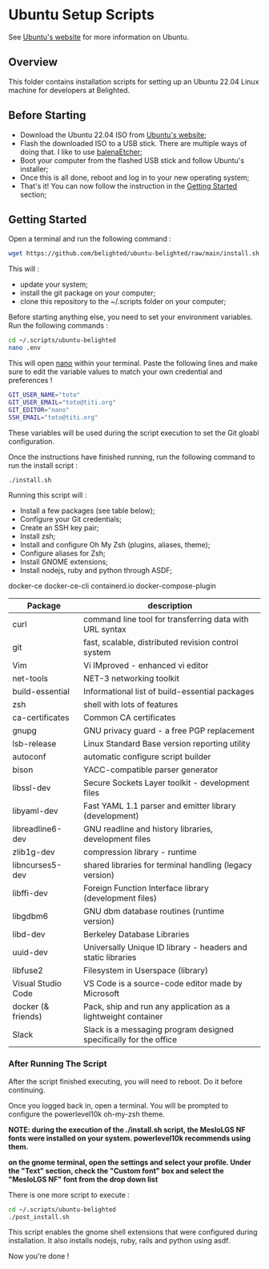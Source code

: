 # Ubuntu Setup Scripts

See [Ubuntu's website](https://ubuntu.com/) for more information on Ubuntu.

## Overview

This folder contains installation scripts for setting up an Ubuntu 22.04 Linux machine for developers at Belighted.

## Before Starting

* Download the Ubuntu 22.04 ISO from [Ubuntu's website](https://ubuntu.com/download/desktop/thank-you?version=22.04.1&architecture=amd64);
* Flash the downloaded ISO to a USB stick. There are multiple ways of doing that. I like to use [balenaEtcher](https://www.balena.io/etcher/);
* Boot your computer from the flashed USB stick and follow Ubuntu's installer;
* Once this is all done, reboot and log in to your new operating system;
* That's it! You can now follow the instruction in the [Getting Started](#Getting-Started) section;

## Getting Started

Open a terminal and run the following command :

```bash
wget https://github.com/belighted/ubuntu-belighted/raw/main/install.sh -O /home/$(whoami)/Downloads/install.sh && chmod +x /home/$(whoami)/Downloads/install.sh && bash /home/$(whoami)/Downloads/install.sh
```

This will :
* update your system;
* install the git package on your computer;
* clone this repository to the ~/.scripts folder on your computer;

Before starting anything else, you need to set your environment variables. Run the following commands :

```bash
cd ~/.scripts/ubuntu-belighted
nano .env
```

This will open [nano](https://www.nano-editor.org/) within your terminal. Paste the following lines and make sure to edit the variable values to match your own credential and preferences !

```bash
GIT_USER_NAME="toto"
GIT_USER_EMAIL="toto@titi.org"
GIT_EDITOR="nano"
SSH_EMAIL="toto@titi.org"
```

These variables will be used during the script execution to set the Git gloabl configuration.

Once the instructions have finished running, run the following command to run the install script :

```bash
./install.sh
```

Running this script will :

* Install a few packages (see table below);
* Configure your Git credentials;
* Create an SSH key pair;
* Install zsh;
* Install and configure Oh My Zsh (plugins, aliases, theme);
* Configure aliases for Zsh;
* Install GNOME extensions;
* Install nodejs, ruby and python through ASDF;

docker-ce docker-ce-cli containerd.io docker-compose-plugin

|   Package     |   description     |
|   -------     |   -----------     |
|   curl        |   command line tool for transferring data with URL syntax      |
|   git         |   fast, scalable, distributed revision control system      |
|   Vim         |   Vi IMproved - enhanced vi editor     |
|   net-tools   |   NET-3 networking toolkit     |
|   build-essential |   Informational list of build-essential packages  |
|   zsh         |   shell with lots of features |
|   ca-certificates |   	Common CA certificates  |
|   gnupg       |   GNU privacy guard - a free PGP replacement      |
|   lsb-release |   Linux Standard Base version reporting utility      |
|   autoconf    |   automatic configure script builder      |
|   bison       |   YACC-compatible parser generator      |
|   libssl-dev  |   Secure Sockets Layer toolkit - development files     |
|   libyaml-dev |   Fast YAML 1.1 parser and emitter library (development)       |
|   libreadline6-dev    |    GNU readline and history libraries, development files    |
|   zlib1g-dev  |	compression library - runtime     |
|   libncurses5-dev |    shared libraries for terminal handling (legacy version)    |
|   libffi-dev  |   Foreign Function Interface library (development files)     |
|   libgdbm6    |   GNU dbm database routines (runtime version)      |
|   libd-dev    |   Berkeley Database Libraries     |
|   uuid-dev    |   Universally Unique ID library - headers and static libraries      |
|   libfuse2    |   Filesystem in Userspace (library)     |
|   Visual Studio Code  |   VS Code is a source-code editor made by Microsoft   |
|   docker (& friends)  |   Pack, ship and run any application as a lightweight container   |
|   Slack       |   Slack is a messaging program designed specifically for the office   |


### After Running The Script

After the script finished executing, you will need to reboot. Do it before continuing.

Once you logged back in, open a terminal. You will be prompted to configure the powerlevel10k oh-my-zsh theme.

**NOTE: during the execution of the ./install.sh script, the MesloLGS NF fonts were installed on your system. powerlevel10k recommends using them.**

**on the gnome terminal, open the settings and select your profile. Under the "Text" section, check the "Custom font" box and select the "MesloLGS NF" font from the drop down list**

There is one more script to execute :

```bash
cd ~/.scripts/ubuntu-belighted
./post_install.sh
```

This script enables the gnome shell extensions that were configured during installation. It also installs nodejs, ruby, rails and python using asdf.

Now you're done !
